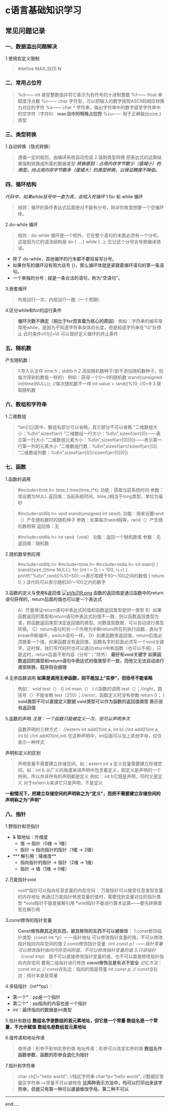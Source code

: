 # c语言基础知识学习
## 常见问题记录
### 一、数据溢出问题解决
1.使用宏定义限制
>#define MAX_SIZE N
### 二、常用占位符
>%d—— int 接受整数值并将它表示为有符号的十进制整数
>%f—— float 单精度浮点数
>%c—— char 字符型，可以把输入的数字按照ASCII码相应转换为对应的字符
>%s—— char * 字符串，输出字符串中的数字直至字符串中的空字符（字符0）
>**mac当中的特殊占位符**
>%zu—— 用于正确输出size_t 类型
### 三、类型转换
1.自动转换（隐式转换）
>遵循一定的规则，由编译系统自动完成
2.强制类型转换
>把表达式的运算结果强制转换成所需的数据类型
***转换原则：占用内存字节数少（值域小）的类型，向占用内存字节数多（值域大）的类型转换，以保证精度不降低。***
### 四、循环结构
*代码中，如果while括号中一直为真，会陷入死循环*
1.for 和 while 循环
>规则：循环的条件表达式后面绝对不能有分号，除非你故意想要一个空循环体。

2.do-while 循环
>规则：do-while 循环是一个例外，它在整个语句的末尾必须有一个分号。
>这是因为它的语法结构是 do { ... } while (...);
>忘记这个分号会导致编译错误。
* 除了 do-while，其他循环的行末都不要轻易写分号。
* 如果你写的循环没有用大括号 {}，那么循环体就是紧跟着循环语句的第一条语句。
* 一个单独的分号 ; 就是一条合法的语句，称为“空语句”。

3.嵌套循环
>外层运行一次，内层运行一圈（一个周期）

4.区分while和for的运行条件
>**循环次数不确定（相比于for而言最为核心的原因）**
例如：字符串的编写常常用while，是因为不知道字符串具体的长度，但是知道字符串在“\0”处停止
此时条件ch1[i]=\0 可以很好定义循环的终止条件


### 五、随机数
产生随机数：
>1.导入头文件 time.h；stdlib.h
2.添加随机数种子(若不添加随机数种子，则每次得到的数是一样的）
例如：获得一个0～9的随机数
srand((unsigned int)time(NULL)); //每次随机数不一样
int value = rand()%10; //0~9
3.获取随机数

### 六、数组和字符串
1.二维数组
>*arr[i][j]其中，数组名部分可以省略，其它部分不可以省略
>“二维数组大小：%d\n”,sizeof(arr)
>“二维数组一行大小：%d\n”,sizeof(arr[0])——表示第一行大小
>“二维数组元素大小：%d\n”,sizeof(arr[0][0])——表示第一行第一列的元素大小
>“二维数组行数：%d\n”,sizeof(arr)/sizeof(arr[0])
>“二维数组列数：%d\n”,sizeof(arr[0])/sizeof(arr[0][0])

### 七、函数
1.函数的调用
>#include<time.h>
>time_t time(time_t*t);
>功能：获取当前系统时间
>参数：常设置为NULL
>返回值：当前系统时间，time_t相当于long类型，单位为毫秒

>#include<stdlib.h>
>void srand(unsigned int seed);
>功能：用来设置rand（）产生随机数时的随机种子
>参数：如果每次seed相等，rand（）产生随机数相等
>返回值：无

>#include<stdlib.h>
>int rand（void）
>功能：返回一个随机数值
>参数：无
>返回值：随机数

2.随机数举例应用
>#include<stdlib.h>
>#include<time.h>
>#include<stdio.h>
>int main()
>{
>    srand((size_t)time NULL);
>    for (int i = 0; i < 100; i++)
>    {
>        printf("%d\n",rand()%51+50);—>表示取模于50～100之间的数值
>    }
>    return 0;
>}
>该代码可以表示随机50～100之内的数字

3.函数的定义与使用&返回值
[![pVbj7lR.png](https://s21.ax1x.com/2025/10/14/pVbj7lR.png)](https://imgchr.com/i/pVbj7lR)
函数的返回值是通过函数中的return语句获得的，return后面的值也可以是一个表达式
>A）尽量保证return语句中表达式的值和函数返回类型是同一类型
>B）如果函数返回的类型和return语句中表达式的值不一致，则以函数返回类型为准，即函数返回类型决定返回值的类型。对数值型数据，可以自动进行类型转换。
>C）return语句的另一个作用为中断return所在的执行函数，类似于break中断循环、switch语句一样。
>D）如果函数带返回值，return后面必须跟着一个值，如果函数没有返回值，函数名字的前面必须写一个void关键字，这时候，我们写代码时也可以通过return中断函数（也可以不用），只是这时，return后面不带内容（分号“；”除外）
>**最好有void关键字**
>**如果函数返回的类型和return语句中表达式的值类型不一致，而他又无法自动进行类型转换，程序则会报错**

4.无参函数调用
**如果是调用无参函数，则不能加上“实参”，但括号不能省略**
>例如：
>void test（）
>{}
>int main（）
>{
>//函数的调用
>test（）；//right，圆括号（）不能省略
>test（250）；//error，函数定义时没有参数
>return 0；
>}
>**void类型不可以直接定义数据**
>**void类型可以作为函数的返回值类型 表示没有返回值**

5.函数的声明
*注意：一个函数只能被定义一次，但可以声明多次*
>函数声明的三种方式：
>//extern int add01(int a, int b)
>//int add01(int a, int b)
>//int add01(int,int)    在这种声明中，int后面可以加上其他字母，仅仅表示一种样式

声明和定义的区别
>声明变量不需要建立存储空间，如：extern int a
>定义变量需要建立存储空间，如：int b
>从广义的角度来讲声明中包含着定义，即定义是声明的一个特例，所以并非所有的声明都是定义
>例如：
>int b它既是声明，同时又是定义
>对于extern b来讲它只是声明，不是定义

**一般情况下，把建立存储空间的声明称之为“定义”，而把不需要建立存储空间的声明称之为“声明”**

### 八、指针
1.野指针和空指针
* & 取地址：升维度
    * 值 → 指针（0维 → 1维）
    * 指针 → 指向指针的指针（1维 → 2维）
* *** 解引用：降维度**
    * 指向指针的指针 → 指针（2维 → 1维）
    * 指针 → 值（1维 → 0维）
  
2.万能指针void
>void*指针可以指向任意变量的内存空间：
>万能指针可以接受任意类型变量的内存地址
>再通过万能指针修改变量的值时，需要找到变量对应的指针类型
>*void指针不能直接解引用
>*void指针不能进行算术运算——要先转换类型在解引用

3.const修饰的指针变量
>**Const修饰靠其近的东西，被其修饰的东西不可以被修改：**
>1.const修饰指针类型（const int *p）——指针地址
>可以修改指针变量的值，不可以修改指针指向内存空间的值
>2.const修饰指针变量（int *const p）——指针常量
>可以修改指针指向内存空间的值，不可以修改指针变量的值
>3.只读指针（const int*p）
>既不可以直接修改指针变量的值，也不可以直接修改指针指向内存空间
>要用二级指针进行修改
>**const修饰总是有点不安全**
>*记忆方法*：
const int *p;    // const在*左边：指向的值是常量
int *const p;    // const在*右边：指针本身是常量

4.多级指针（int**pp）：
* 第一个*：pp是一个指针
* 第二个*：pp指向的内容也是一个指针
* int：最终指向的数据是int类型

5.指针和数组
**数组名字是数组的首元素地址，但它是一个常量**
**数组名是一个常量，不允许赋值**
**数组名是数组首元素地址**

6.值传递和地址传递
>值传递：形参不影响实参的值
>地址传递：形参可以改变实参的值
**数组名作函数参数，函数的形参会退化为指针**

7.指针和字符串
>char ch[]="hello world"; //栈区字符串
>char*p="hello world"; //数据区常量区字符串—->常量不可以被修改
>**这两种表示方法中，均可以打印出来该字符串，但是只有第一种可以直接修改字母，第二种不可以**
---------
end.....